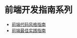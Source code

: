 # 前端开发指南系列

- [前端代码风格指南](https://dondevi.github.io/web-frontend-guide/style-guide/codestyle.html)
- [前端最佳实践指南](https://dondevi.github.io/web-frontend-guide/style-guide/practice.html)
